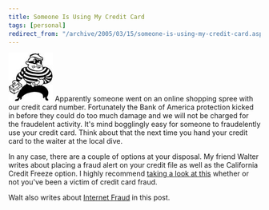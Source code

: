 ```yaml
---
title: Someone Is Using My Credit Card
tags: [personal]
redirect_from: "/archive/2005/03/15/someone-is-using-my-credit-card.aspx/"
---
```


![Crook](/assets/images/crook.jpg) Apparently someone went on an online
shopping spree with our credit card number. Fortunately the Bank of
America protection kicked in before they could do too much damage and we
will not be charged for the fraudelent activity. It's mind bogglingly
easy for someone to fraudelently use your credit card. Think about that
the next time you hand your credit card to the waiter at the local dive.

In any case, there are a couple of options at your disposal. My friend
Walter writes about placing a fraud alert on your credit file as well as
the California Credit Freeze option. I highly recommend [taking a look
at
this](http://spaces.msn.com/members/waltimate/Blog/cns!1pCvw_V_FwCgTXneX4GXlXLw!174.entry)
whether or not you've been a victim of credit card fraud.

Walt also writes about [Internet
Fraud](http://spaces.msn.com/members/waltimate/Blog/cns!1pCvw_V_FwCgTXneX4GXlXLw!172.entry)
in this post.

